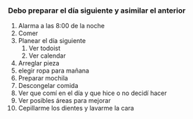 ### Debo preparar el día siguiente y asimilar el anterior 


1. Alarma a las 8:00 de la noche
2. Comer
3. Planear el día siguiente
	1. Ver todoist 
	2. Ver calendar
4. Arreglar pieza 
5. elegir ropa para mañana
6.  Preparar mochila 
7. Descongelar comida
8. Ver que comí en el día y que hice o no decidí hacer
9. Ver posibles áreas para mejorar
10. Cepillarme los dientes y lavarme la cara
